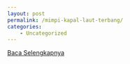 ```yaml
---
layout: post
permalink: /mimpi-kapal-laut-terbang/
categories:
    - Uncategorized
---
```


[Baca Selengkapnya](/10)
